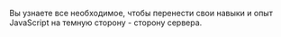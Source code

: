 Вы узнаете все необходимое, чтобы перенести свои навыки и опыт JavaScript на темную сторону - сторону сервера.
